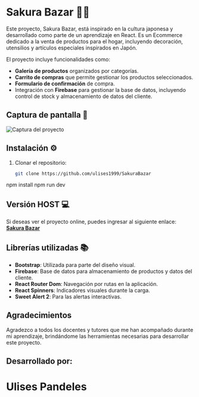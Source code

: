 # Sakura Bazar 🏮🎍

Este proyecto, Sakura Bazar, está inspirado en la cultura japonesa y desarrollado como parte de un aprendizaje en React. Es un Ecommerce dedicado a la venta de productos para el hogar, incluyendo decoración, utensilios y artículos especiales inspirados en Japón. 

El proyecto incluye funcionalidades como:
- **Galería de productos** organizados por categorías.
- **Carrito de compras** que permite gestionar los productos seleccionados.
- **Formulario de confirmación** de compra.
- Integración con **Firebase** para gestionar la base de datos, incluyendo control de stock y almacenamiento de datos del cliente.

## Captura de pantalla 📸
![Captura del proyecto](ruta_a_la_imagen)

## Instalación ⚙️

1. Clonar el repositorio:
   ```bash
   git clone https://github.com/ulises1999/SakuraBazar
npm install
npm run dev

## Versión HOST 💻
Si deseas ver el proyecto online, puedes ingresar al siguiente enlace: **[Sakura Bazar](URL_DEL_PROYECTO_HOSTEADO)**

## Librerías utilizadas 📚
- **Bootstrap**: Utilizada para parte del diseño visual.
- **Firebase**: Base de datos para almacenamiento de productos y datos del cliente.
- **React Router Dom**: Navegación por rutas en la aplicación.
- **React Spinners**: Indicadores visuales durante la carga.
- **Sweet Alert 2**: Para las alertas interactivas.

## Agradecimientos
Agradezco a todos los docentes y tutores que me han acompañado durante mi aprendizaje, brindándome las herramientas necesarias para desarrollar este proyecto.

## Desarrollado por:
# Ulises Pandeles
